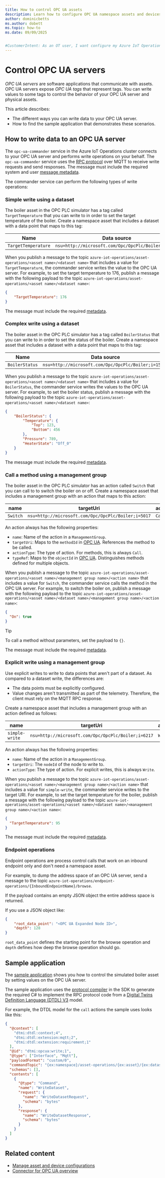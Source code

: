 ```yaml
---
title: How to control OPC UA assets
description: Learn how to configure OPC UA namespace assets and devices to enable you to control and OPC UA server.
author: dominicbetts
ms.author: dobett
ms.topic: how-to
ms.date: 09/09/2025


#CustomerIntent: As an OT user, I want configure my Azure IoT Operations environment so that I can control my OPC UA server. I also want to see a sample application that lets me do this.
---
```


# Control OPC UA servers

_OPC UA servers_ are software applications that communicate with assets. OPC UA servers expose _OPC UA tags_ that represent tags. You can write values to some tags to control the behavior of your OPC UA server and physical assets.

This article describes:

- The different ways you can write data to your OPC UA server.
- How to find the sample application that demonstrates these scenarios.

## How to write data to an OPC UA server

The `opc-ua-commander` service in the Azure IoT Operations cluster connects to your OPC UA server and performs write operations on your behalf. The `opc-ua-commander` service uses the [RPC protocol](https://github.com/Azure/iot-operations-sdks/blob/main/doc/reference/rpc-protocol.md) over MQTT to receive write requests and send responses. The message must include the required system and user [message metadata](https://github.com/Azure/iot-operations-sdks/blob/main/doc/reference/message-metadata.md).

The commander service can perform the following types of write operations:

### Simple write using a dataset

The boiler asset in the OPC PLC simulator has a tag called `TargetTemperature` that you can write to in order to set the target temperature of the boiler. Create a namespace asset that includes a dataset with a data point that maps to this tag:

| Name | Data source                                |
|------|--------------------------------------------|
| `TargetTemperature` | `nsu=http://microsoft.com/Opc/OpcPlc/Boiler;i=6217` |

When you publish a message to the topic `azure-iot-operations/asset-operations/<asset name>/<dataset name>` that includes a value for `TargetTemperature`, the commander service writes the value to the OPC UA server. For example, to set the target temperature to 176, publish a message with the following payload to the topic `azure-iot-operations/asset-operations/<asset name>/<dataset name>`:

```json
{
    "TargetTemperature": 176
}
```

The message must include the required [metadata](https://github.com/Azure/iot-operations-sdks/blob/main/doc/reference/message-metadata.md).

### Complex write using a dataset

The boiler asset in the OPC PLC simulator has a tag called `BoilerStatus` that you can write to in order to set the status of the boiler. Create a namespace asset that includes a dataset with a data point that maps to this tag:

| Name | Data source                                |
|------|--------------------------------------------|
| `BoilerStatus` | `nsu=http://microsoft.com/Opc/OpcPlc/Boiler;i=15013` |

When you publish a message to the topic `azure-iot-operations/asset-operations/<asset name>/<dataset name>` that includes a value for `BoilerStatus`, the commander service writes the values to the OPC UA server. For example, to set the boiler status, publish a message with the following payload to the topic `azure-iot-operations/asset-operations/<asset name>/<dataset name>`:

```json
{
    "BoilerStatus": {
        "Temperature": {
            "Top": 123,
            "Bottom": 456
        },
        "Pressure": 789,
        "HeaterState": "Off_0"
    }
}
```

The message must include the required [metadata](https://github.com/Azure/iot-operations-sdks/blob/main/doc/reference/message-metadata.md).

### Call a method using a management group

The boiler asset in the OPC PLC simulator has an action called `Switch` that you can call to to switch the boiler on or off. Create a namespace asset that includes a management group with an action that maps to this action:

| name | targetUri  | actionType | typeRef |
|------|------------|------------|---------|
| `Switch` | `nsu=http://microsoft.com/Opc/OpcPlc/Boiler;i=5017` | `Call` | `nsu=http://microsoft.com/Opc/OpcPlc/Boiler;i=5019` |

An action always has the following properties:

- `name`: Name of the action in a `ManagementGroup`.
- `targetUri`: Maps to the `methodId` in [OPC UA](https://reference.opcfoundation.org/Core/Part4/v104/docs/5.11.2.2). References the method to be called.
- `actionType`: The type of action. For methods, this is always `Call`.
- `typeRef`: Maps to the `objectId` in [OPC UA](https://reference.opcfoundation.org/Core/Part4/v104/docs/5.11.2.2). Distinguishes methods defined for multiple objects.

When you publish a message to the topic `azure-iot-operations/asset-operations/<asset name>/<management group name>/<action name>` that includes a value for `Switch`, the commander service calls the method in the OPC UA server. For example, to switch the boiler on, publish a message with the following payload to the topic `azure-iot-operations/asset-operations/<asset name>/<dataset name>/<management group name>/<action name>`:

```json
{
  "On": true
}
```

> [!TIP]
> To call a method without parameters, set the payload to `{}`.

The message must include the required [metadata](https://github.com/Azure/iot-operations-sdks/blob/main/doc/reference/message-metadata.md).

### Explicit write using a management group

Use explicit writes to write to data points that aren't part of a dataset. As compared to a dataset write, the differences are:

- The data points must be explicitly configured.
- Value changes aren't transmitted as part of the telemetry. Therefore, the client must rely on the MQTT RPC response.

 Create a namespace asset that includes a management group with an action defined as follows:

| name | targetUri  | actionType |
|------|------------|------------|
| `simple-write` | `nsu=http://microsoft.com/Opc/OpcPlc/Boiler;i=6217` | `Write` |

An action always has the following properties:

- `name`: Name of the action in a `ManagementGroup`.
- `targetUri`: The `nodeId` of the node to write to.
- `actionType`: The type of action. For explicit writes, this is always `Write`.

When you publish a message to the topic `azure-iot-operations/asset-operations/<asset name>/<management group name>/<action name>` that includes a value for `simple-write`, the commander service writes to the target URI. For example, to set the target temperature for the boiler, publish a message with the following payload to the topic `azure-iot-operations/asset-operations/<asset name>/<dataset name>/<management group name>/<action name>`:

```json
{
  "TargetTemperature": 95
}
```

The message must include the required [metadata](https://github.com/Azure/iot-operations-sdks/blob/main/doc/reference/message-metadata.md).

### Endpoint operations

Endpoint operations are process control calls that work on an inbound endpoint only and don't need a namespace asset.

For example, to dump the address space of an OPC UA server, send a message to the topic `azure-iot-operations/endpoint-operations/{InboundEndpointName}/browse`.

If the payload contains an empty JSON object the entire address space is returned.

If you use a JSON object like:

```json
{
    "root_data_point": "<OPC UA Expanded Node ID>",
    "depth": 128
}
```

`root_data_point` defines the starting point for the browse operation and `depth` defines how deep the browse operation should go.


## Sample application

The [sample application](https://github.com/Azure-Samples/explore-iot-operations/tree/main/samples/process-control) shows you how to control the simulated boiler asset by setting values on the OPC UA server.

The sample application uses the [protocol compiler](https://github.com/Azure/iot-operations-sdks/blob/main/codegen/README.md) in the SDK to generate the required C# to implement the RPC protocol code from a [Digital Twins Definition Language (DTDL) V3](https://github.com/Azure/opendigitaltwins-dtdl/blob/master/DTDL/v3/DTDL.Specification.v3.md) model.

For example, the DTDL model for the `call` actions the sample uses looks like this:

```json
{
  "@context": [
    "dtmi:dtdl:context;4",
    "dtmi:dtdl:extension:mqtt;2",
    "dtmi:dtdl:extension:requirement;1"
  ],
  "@id": "dtmi:opcua:write;1",
  "@type": ["Interface", "Mqtt"],
  "payloadFormat": "custom/0",
  "commandTopic": "{ex:namespace}/asset-operations/{ex:asset}/{ex:dataset}",
  "schemas": [],
  "contents": [
    {
      "@type": "Command",
      "name": "WriteDataset",
      "request": {
        "name": "WriteDatasetRequest",
        "schema": "bytes"
      },
      "response": {
        "name": "WriteDatasetResponse",
        "schema": "bytes"
      }
    }
  ]
}
```

## Related content

- [Manage asset and device configurations](howto-manage-assets-devices.md)
- [Connector for OPC UA overview](overview-opc-ua-connector.md)
